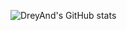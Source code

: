 ![DreyAnd's GitHub stats](https://github-readme-stats.vercel.app/api?username=DreyAnd&count_private=true&theme=midnight-purple&show_icons=true)
